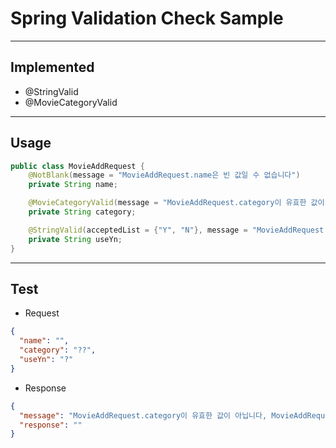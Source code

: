 # Spring Validation Check Sample

---
## Implemented
- @StringValid
- @MovieCategoryValid
---

## Usage
```java
public class MovieAddRequest {
    @NotBlank(message = "MovieAddRequest.name은 빈 값일 수 없습니다")
    private String name;

    @MovieCategoryValid(message = "MovieAddRequest.category이 유효한 값이 아닙니다")
    private String category;

    @StringValid(acceptedList = {"Y", "N"}, message = "MovieAddRequest.useYn이 유효한 값이 아닙니다")
    private String useYn;
}
```
---

## Test
- Request
```json
{
  "name": "",
  "category": "??",
  "useYn": "?"
}
```

- Response
```json
{
  "message": "MovieAddRequest.category이 유효한 값이 아닙니다, MovieAddRequest.name은 빈 값일 수 없습니다, MovieAddRequest.useYn이 유효한 값이 아닙니다",
  "response": ""
}
```
